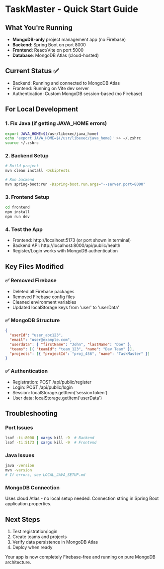 # TaskMaster - Quick Start Guide

## What You're Running
- **MongoDB-only** project management app (no Firebase)
- **Backend**: Spring Boot on port 8000
- **Frontend**: React/Vite on port 5000
- **Database**: MongoDB Atlas (cloud-hosted)

## Current Status ✅
- Backend: Running and connected to MongoDB Atlas
- Frontend: Running on Vite dev server
- Authentication: Custom MongoDB session-based (no Firebase)

## For Local Development

### 1. Fix Java (if getting JAVA_HOME errors)
```bash
export JAVA_HOME=$(/usr/libexec/java_home)
echo 'export JAVA_HOME=$(/usr/libexec/java_home)' >> ~/.zshrc
source ~/.zshrc
```

### 2. Backend Setup
```bash
# Build project
mvn clean install -DskipTests

# Run backend
mvn spring-boot:run -Dspring-boot.run.args="--server.port=8000"
```

### 3. Frontend Setup
```bash
cd frontend
npm install
npm run dev
```

### 4. Test the App
- Frontend: http://localhost:5173 (or port shown in terminal)
- Backend API: http://localhost:8000/api/public/health
- Register/Login works with MongoDB authentication

## Key Files Modified

### ✅ Removed Firebase
- Deleted all Firebase packages
- Removed Firebase config files
- Cleaned environment variables
- Updated localStorage keys from 'user' to 'userData'

### ✅ MongoDB Structure
```json
{
  "userId": "user_abc123",
  "email": "user@example.com", 
  "userdata": { "firstName": "John", "lastName": "Doe" },
  "teams": [{ "teamId": "team_123", "name": "Dev Team" }],
  "projects": [{ "projectId": "proj_456", "name": "TaskMaster" }]
}
```

### ✅ Authentication
- Registration: POST /api/public/register
- Login: POST /api/public/login  
- Session: localStorage.getItem('sessionToken')
- User data: localStorage.getItem('userData')

## Troubleshooting

### Port Issues
```bash
lsof -ti:8000 | xargs kill -9  # Backend
lsof -ti:5173 | xargs kill -9  # Frontend
```

### Java Issues
```bash
java -version
mvn -version
# If errors, see LOCAL_JAVA_SETUP.md
```

### MongoDB Connection
Uses cloud Atlas - no local setup needed.
Connection string in Spring Boot application.properties.

## Next Steps
1. Test registration/login
2. Create teams and projects
3. Verify data persistence in MongoDB Atlas
4. Deploy when ready

Your app is now completely Firebase-free and running on pure MongoDB architecture.